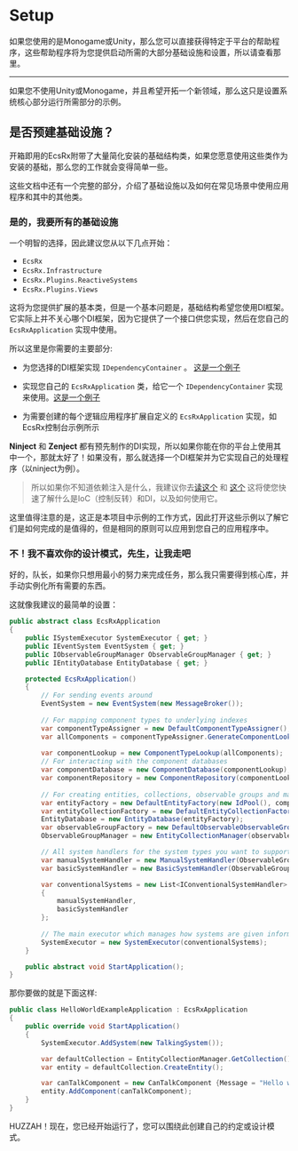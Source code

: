 # Setup

如果您使用的是Monogame或Unity，那么您可以直接获得特定于平台的帮助程序，这些帮助程序将为您提供启动所需的大部分基础设施和设置，所以请查看那里。

---

如果您不使用Unity或Monogame，并且希望开拓一个新领域，那么这只是设置系统核心部分运行所需部分的示例。

## 是否预建基础设施？

开箱即用的EcsRx附带了大量简化安装的基础结构类，如果您愿意使用这些类作为安装的基础，那么您的工作就会变得简单一些。

这些文档中还有一个完整的部分，介绍了基础设施以及如何在常见场景中使用应用程序和其中的其他类。

### 是的，我要所有的基础设施

一个明智的选择，因此建议您从以下几点开始：

- `EcsRx`
- `EcsRx.Infrastructure`
- `EcsRx.Plugins.ReactiveSystems`
- `EcsRx.Plugins.Views`

这将为您提供扩展的基本类，但是一个基本问题是，基础结构希望您使用DI框架。它实际上并不关心哪个DI框架，因为它提供了一个接口供您实现，然后在您自己的 `EcsRxApplication` 实现中使用。

所以这里是你需要的主要部分:

- 为您选择的DI框架实现 `IDependencyContainer` 。 [这是一个例子](https://github.com/EcsRx/ecsrx/blob/master/src/EcsRx.Examples/Dependencies/NinjectDependencyContainer.cs)

- 实现您自己的 `EcsRxApplication` 类，给它一个 `IDependencyContainer` 实现来使用。[这是一个例子](https://github.com/EcsRx/ecsrx/blob/master/src/EcsRx.Examples/Application/EcsRxConsoleApplication.cs)

- 为需要创建的每个逻辑应用程序扩展自定义的 `EcsRxApplication` 实现，如EcsRx控制台示例所示

**Ninject** 和 **Zenject** 都有预先制作的DI实现，所以如果你能在你的平台上使用其中一个，那就太好了！如果没有，那么就选择一个DI框架并为它实现自己的处理程序（以ninject为例）。

> 所以如果你不知道依赖注入是什么，我建议你去[读这个](https://grofit.gitbooks.io/development-for-winners/content/development/dependency-patterns/dependency-injection.html) 和 [这个](https://grofit.gitbooks.io/development-for-winners/content/development/dependency-patterns/inversion-of-control.html) 这将使您快速了解什么是IoC（控制反转）和DI，以及如何使用它。

这里值得注意的是，这正是本项目中示例的工作方式，因此打开这些示例以了解它们是如何完成的是值得的，但是相同的原则可以应用到您自己的应用程序中。

### 不！我不喜欢你的设计模式，先生，让我走吧

好的，队长，如果你只想用最小的努力来完成任务，那么我只需要得到核心库，并手动实例化所有需要的东西。

这就像我建议的最简单的设置：

```csharp
public abstract class EcsRxApplication
{
	public ISystemExecutor SystemExecutor { get; }
	public IEventSystem EventSystem { get; }
	public IObservableGroupManager ObservableGroupManager { get; }
	public IEntityDatabase EntityDatabase { get; }

	protected EcsRxApplication()
	{
		// For sending events around
		EventSystem = new EventSystem(new MessageBroker());
		
		// For mapping component types to underlying indexes
		var componentTypeAssigner = new DefaultComponentTypeAssigner();
		var allComponents = componentTypeAssigner.GenerateComponentLookups();
		
		var componentLookup = new ComponentTypeLookup(allComponents);
		// For interacting with the component databases
		var componentDatabase = new ComponentDatabase(componentLookup);
		var componentRepository = new ComponentRepository(componentLookup, componentDatabase);	
		
		// For creating entities, collections, observable groups and managing Ids
		var entityFactory = new DefaultEntityFactory(new IdPool(), componentRepository);
		var entityCollectionFactory = new DefaultEntityCollectionFactory(entityFactory);
		EntityDatabase = new EntityDatabase(entityFactory);
		var observableGroupFactory = new DefaultObservableObservableGroupFactory();
		ObservableGroupManager = new EntityCollectionManager(observableGroupFactory, entityDatabase, componentLookup);

		// All system handlers for the system types you want to support
		var manualSystemHandler = new ManualSystemHandler(ObservableGroupManager);
		var basicSystemHandler = new BasicSystemHandler(ObservableGroupManager);

		var conventionalSystems = new List<IConventionalSystemHandler>
		{
			manualSystemHandler,
            basicSystemHandler
		};
		
		// The main executor which manages how systems are given information
		SystemExecutor = new SystemExecutor(conventionalSystems);
	}

	public abstract void StartApplication();
}
```

那你要做的就是下面这样:

```csharp
public class HelloWorldExampleApplication : EcsRxApplication
{
	public override void StartApplication()
	{
		SystemExecutor.AddSystem(new TalkingSystem());

		var defaultCollection = EntityCollectionManager.GetCollection();
		var entity = defaultCollection.CreateEntity();

		var canTalkComponent = new CanTalkComponent {Message = "Hello world"};
		entity.AddComponent(canTalkComponent);
	}
}
```

HUZZAH！现在，您已经开始运行了，您可以围绕此创建自己的约定或设计模式。
